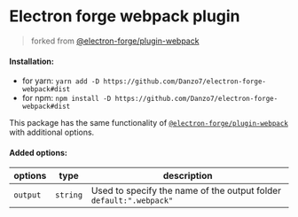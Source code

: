 # Electron forge webpack plugin

> forked from [@electron-forge/plugin-webpack](https://github.com/electron-userland/electron-forge/tree/master/packages/plugin/webpack)

#### Installation:

- for yarn:
  `yarn add -D https://github.com/Danzo7/electron-forge-webpack#dist`
- for npm:
  `npm install -D https://github.com/Danzo7/electron-forge-webpack#dist`

This package has the same functionality of [`@electron-forge/plugin-webpack`](https://github.com/electron-userland/electron-forge/tree/master/packages/plugin/webpack) with additional options.

#### Added options:

| options  | type     | description                                                        |
| -------- | -------- | ------------------------------------------------------------------ |
| `output` | `string` | Used to specify the name of the output folder `default:".webpack"` |
